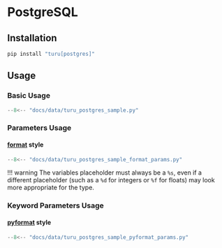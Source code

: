 # PostgreSQL

## Installation

```bash
pip install "turu[postgres]"
```

## Usage

### Basic Usage

```python
--8<-- "docs/data/turu_postgres_sample.py"
```

### Parameters Usage
#### [format](https://peps.python.org/pep-0249/#paramstyle) style

```python
--8<-- "docs/data/turu_postgres_sample_format_params.py"
```

!!! warning
    The variables placeholder must always be a `%s`, even if a different placeholder (such as a `%d` for integers or `%f` for floats) may look more appropriate for the type.

### Keyword Parameters Usage
#### [pyformat](https://peps.python.org/pep-0249/#paramstyle) style

```python
--8<-- "docs/data/turu_postgres_sample_pyformat_params.py"
```
